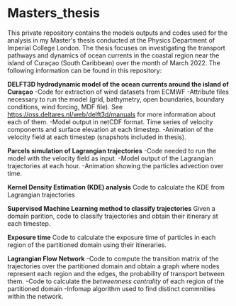 # Masters_thesis
This private repository contains the models outputs and codes used for the analysis in my Master's thesis conducted at the Physics Department of Imperial College London. The thesis focuses on investigating the transport pathways and dynamics of ocean currents in the coastal region near the island of Curaçao (South Caribbean) over the month of March 2022. 
The following information can be found in this repository:

**DELFT3D hydrodynamic model of the ocean currents around the island of Curaçao**
  -Code for extraction of wind datasets from ECMWF
  -Attribute files necessary to run the model (grid, bathymetry, open boundaries, boundary conditions, wind forcing, MDF file). See https://oss.deltares.nl/web/delft3d/manuals for more information about each of them.
  -Model output in netCDF format. Time series of velocity components and surface elevation at each timestep.
  -Animation of the velocity field at each timestep (snapshots included in thesis).
  
**Parcels simulation of Lagrangian trajectories**
  -Code needed to run the model with the velocity field as input.
  -Model output of the Lagrangian trajectories at each hour.
  -Animation showing the particles advection over time.
  
**Kernel Density Estimation (KDE) analysis**
Code to calculate the KDE from Lagrangian trajectories
  
**Supervised Machine Learning method to classify trajectories**
Given a domain parition, code to classify trajectories and obtain their itinerary at each timestep.
  
**Exposure time**
Code to calculate the exposure time of particles in each region of the partitioned domain using their itineraries.

**Lagrangian Flow Network**
  -Code to compute the transition matrix of the trajectories over the partitioned domain and obtain a graph where nodes represent each   region and the edges, the probability of transport between them.
  -Code to calculate the *betweenness centrality* of each region of the partitioned domain
  -Infomap algorithm used to find distinct commnities within the network.
  
